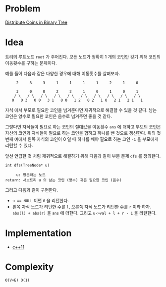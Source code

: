 # Problem

[Distribute Coins in Binary Tree](https://leetcode.com/problems/distribute-coins-in-binary-tree/)

# Idea

트리의 루트노드 `root` 가 주어진다. 모든 노드가 정확히 1 개의 코인만
갖기 위해 코인의 이동횟수를 구하는 문제이다.

예를 들어 다음과 같은 다양한 경우에 대해 이동횟수를 살펴보자.

```
     2     3     3     1     1     1     1     2     1     0

     3     0     0     2     2     1     0     1     0     1
    / \   / \   / \   / \   / \   / \   / \   / \   / \   / \
   0   0 3   0 0   3 1   0 0   1 2   0 2   1 0   2 1   2 1   1
```

자식 에서 부모로 필요한 코인을 넘겨준다면 재귀적으로 해결할 수 있을 것
같다.  남는 코인은 양수로 필요한 코인은 음수로 넘겨주면 좋을 것 같다.

그렇다면 자식들이 필요로 하는 코인의 절대값을 이동횟수 `ans` 에 더하고
부모의 코인은 자신의 코인과 자식들이 필요로 하는 코인을 합하고 하나를
뺀 것으로 갱신한다. 위의 첫번째 예에서 왼쪽 자식의 코인이 0 일 때
하나를 빼야 필요로 하는 코인 `-1` 을 부모에게 리턴할 수 있다.

앞선 언급한 것 처럼 재귀적으로 해결하기 위해 다음과 같이 부분 문제
`dfs` 를 정의한다.

```
int dfs(TreeNode* u)

     u: 방문하는 노드
return: 서브트리 u 의 남는 코인 (양수) 혹은 필요한 코인 (음수)
```

그리고 다음과 같이 구현한다.

* `u == NULL` 이면 `0` 을 리턴한다. 
* 왼쪽 자식 노드가 리턴한 수를 `l`, 오른쪽 자식 노드가 리턴한 수를 `r`
  이라 하자. `abs(l) + abs(r)` 을 `ans` 에 더한다.  그리고 `u->val +
  l + r - 1` 을 리턴한다.

# Implementation

* [c++11](a.cpp)

# Complexity

```
O(V+E) O(1)
```
